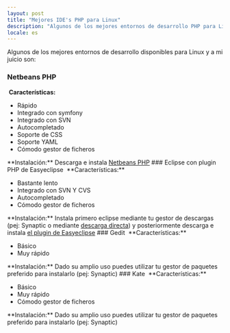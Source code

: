 ```yaml
---
layout: post
title: "Mejores IDE's PHP para Linux"
description: "Algunos de los mejores entornos de desarrollo PHP para Linux"
locale: es
---
```


Algunos de los mejores entornos de desarrollo disponibles para Linux y a mi juicio son:
### Netbeans PHP
<img src="/uploads/images/full/486772c9c9525c30767812a5558fc647a3844c46.png" alt="" /> **Características:**
<ul>
<li>Rápido</li>
<li>Integrado con symfony</li>
<li>Integrado con SVN</li>
<li>Autocompletado</li>
<li>Soporte de CSS</li>
<li>Soporte YAML</li>
<li>Cómodo gestor de ficheros</li>
</ul>
**Instalación:** Descarga e instala <a href="http://netbeans.org/downloads/start.html?platform=linux&lang=en&option=php&version=6.8">Netbeans PHP</a>
### Eclipse con plugin PHP de Easyeclipse
<img src="/uploads/images/full/00c63988c2967013d153de0cc6d63ba84a19f182.jpg" alt="" /> **Características:**
<ul>
<li>Bastante lento</li>
<li>Integrado con SVN Y CVS</li>
<li>Autocompletado</li>
<li>Cómodo gestor de ficheros</li>
</ul>
**Instalación:** Instala primero eclipse mediante tu gestor de descargas (pej: Synaptic o mediante <a href="http://www.eclipse.org/downloads/">descarga directa</a>) y posteriormente descarga e instala <a href="http://www.easyeclipse.org/site/plugins/phpeclipse.html">el plugin de Easyeclipse</a>
### Gedit
<img src="/uploads/images/full/63cc9bc24c63d8833acf02949951a63d1e10cbb9.png" alt="" /> **Características:**
<ul>
<li>Básico</li>
<li>Muy rápido</li>
</ul>
**Instalación:** Dado su amplio uso puedes utilizar tu gestor de paquetes preferido para instalarlo (pej: Synaptic)
### Kate
<img src="/uploads/images/full/422af7954c0027aafcbdcb9832bbddc45419de88.png" alt="" /> **Características:**
<ul>
<li>Básico</li>
<li>Muy rápido</li>
<li>Cómodo gestor de ficheros</li>
</ul>
**Instalación:** Dado su amplio uso puedes utilizar tu gestor de paquetes preferido para instalarlo (pej: Synaptic)